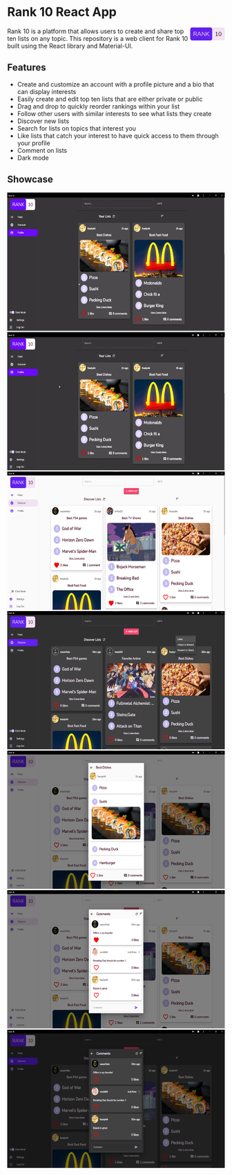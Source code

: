 # Rank 10 React App

<img src="screens/ranktenlogo.png" align="right" width="80">

Rank 10 is a platform that allows users to create and share top ten lists on any topic. This repository is a web client for Rank 10 built using the React library and Material-UI.

## Features
- Create and customize an account with a profile picture and a bio that can display interests
- Easily create and edit top ten lists that are either private or public
- Drag and drop to quickly reorder rankings within your list
- Follow other users with similar interests to see what lists they create
- Discover new lists
- Search for lists on topics that interest you
- Like lists that catch your interest to have quick access to them through your profile
- Comment on lists
- Dark mode

## Showcase
<img src="screens/edit.gif" height="320"><img src="screens/reorder.gif" height="320"><img src="screens/discover_light.png" height="320"><img src="screens/discover_dark.png" height="320"><img src="screens/list_light.png" height="320"><img src="screens/comments_light.png" height="320"><img src="screens/comments_dark.png" height="320">

